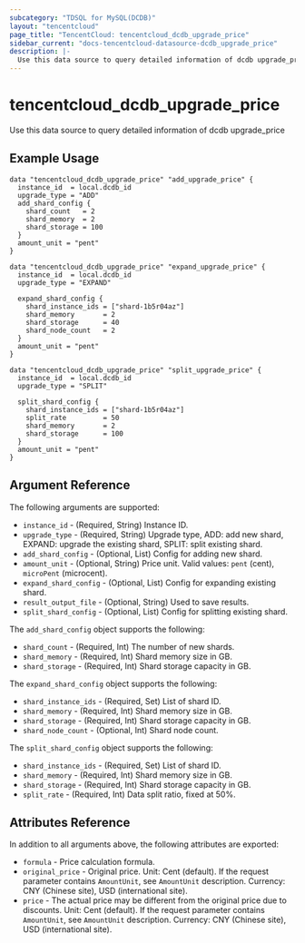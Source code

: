 ```yaml
---
subcategory: "TDSQL for MySQL(DCDB)"
layout: "tencentcloud"
page_title: "TencentCloud: tencentcloud_dcdb_upgrade_price"
sidebar_current: "docs-tencentcloud-datasource-dcdb_upgrade_price"
description: |-
  Use this data source to query detailed information of dcdb upgrade_price
---
```


# tencentcloud_dcdb_upgrade_price

Use this data source to query detailed information of dcdb upgrade_price

## Example Usage

```hcl
data "tencentcloud_dcdb_upgrade_price" "add_upgrade_price" {
  instance_id  = local.dcdb_id
  upgrade_type = "ADD"
  add_shard_config {
    shard_count   = 2
    shard_memory  = 2
    shard_storage = 100
  }
  amount_unit = "pent"
}

data "tencentcloud_dcdb_upgrade_price" "expand_upgrade_price" {
  instance_id  = local.dcdb_id
  upgrade_type = "EXPAND"

  expand_shard_config {
    shard_instance_ids = ["shard-1b5r04az"]
    shard_memory       = 2
    shard_storage      = 40
    shard_node_count   = 2
  }
  amount_unit = "pent"
}

data "tencentcloud_dcdb_upgrade_price" "split_upgrade_price" {
  instance_id  = local.dcdb_id
  upgrade_type = "SPLIT"

  split_shard_config {
    shard_instance_ids = ["shard-1b5r04az"]
    split_rate         = 50
    shard_memory       = 2
    shard_storage      = 100
  }
  amount_unit = "pent"
}
```

## Argument Reference

The following arguments are supported:

* `instance_id` - (Required, String) Instance ID.
* `upgrade_type` - (Required, String) Upgrade type, ADD: add new shard, EXPAND: upgrade the existing shard, SPLIT: split existing shard.
* `add_shard_config` - (Optional, List) Config for adding new shard.
* `amount_unit` - (Optional, String) Price unit. Valid values: `pent` (cent), `microPent` (microcent).
* `expand_shard_config` - (Optional, List) Config for expanding existing shard.
* `result_output_file` - (Optional, String) Used to save results.
* `split_shard_config` - (Optional, List) Config for splitting existing shard.

The `add_shard_config` object supports the following:

* `shard_count` - (Required, Int) The number of new shards.
* `shard_memory` - (Required, Int) Shard memory size in GB.
* `shard_storage` - (Required, Int) Shard storage capacity in GB.

The `expand_shard_config` object supports the following:

* `shard_instance_ids` - (Required, Set) List of shard ID.
* `shard_memory` - (Required, Int) Shard memory size in GB.
* `shard_storage` - (Required, Int) Shard storage capacity in GB.
* `shard_node_count` - (Optional, Int) Shard node count.

The `split_shard_config` object supports the following:

* `shard_instance_ids` - (Required, Set) List of shard ID.
* `shard_memory` - (Required, Int) Shard memory size in GB.
* `shard_storage` - (Required, Int) Shard storage capacity in GB.
* `split_rate` - (Required, Int) Data split ratio, fixed at 50%.

## Attributes Reference

In addition to all arguments above, the following attributes are exported:

* `formula` - Price calculation formula.
* `original_price` - Original price. Unit: Cent (default). If the request parameter contains `AmountUnit`, see `AmountUnit` description. Currency: CNY (Chinese site), USD (international site).
* `price` - The actual price may be different from the original price due to discounts. Unit: Cent (default). If the request parameter contains `AmountUnit`, see `AmountUnit` description. Currency: CNY (Chinese site), USD (international site).


